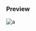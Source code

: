 ### Preview
![a](https://github.com/Eazvy/UILibs/blob/main/Librarys/Luminosity/Screenshot%202023-03-07%20233121.png?raw=true)

